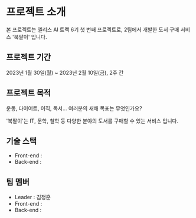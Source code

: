 # 프로젝트 소개
본 프로젝트는 엘리스 AI 트랙 6기 첫 번째 프로젝트로, 2팀에서 개발한 도서 구매 서비스 '북팔이' 입니다.

## 프로젝트 기간
2023년 1월 30일(월) ~ 2023년 2월 10일(금), 2주 간

## 프로젝트 목적
운동, 다이어트, 이직, 독서...
여러분의 새해 목표는 무엇인가요?

'북팔이'는 IT, 문학, 철학 등 다양한 분야의 도서를 구매할 수 있는 서비스 입니다.

## 기술 스택
 - Front-end :
 - Back-end  :

## 팀 멤버
 - Leader : 김정훈
 - Front-end : 
 - Back-end  :
